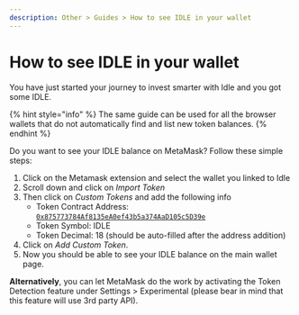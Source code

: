 ```yaml
---
description: Other > Guides > How to see IDLE in your wallet
---
```


# How to see IDLE in your wallet

You have just started your journey to invest smarter with Idle and you got some IDLE.

{% hint style="info" %}
The same guide can be used for all the browser wallets that do not automatically find and list new token balances.&#x20;
{% endhint %}

Do you want to see your IDLE balance on MetaMask? Follow these simple steps:

1. Click on the Metamask extension and select the wallet you linked to Idle
2. Scroll down and click on _Import Token_
3. Then click on _Custom Tokens_ and add the following info
   * Token Contract Address: [`0x875773784Af8135eA0ef43b5a374AaD105c5D39e`](https://etherscan.io/address/0x875773784Af8135eA0ef43b5a374AaD105c5D39e)&#x20;
   * Token Symbol: IDLE&#x20;
   * Token Decimal: 18 (should be auto-filled after the address addition)
4. Click on _Add Custom Token_.&#x20;
5. Now you should be able to see your IDLE balance on the main wallet page.

**Alternatively**, you can let MetaMask do the work by activating the Token Detection feature under Settings > Experimental (please bear in mind that this feature will use 3rd party API).
